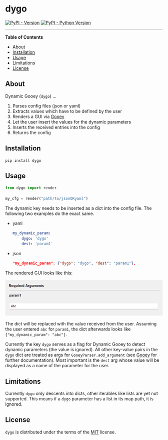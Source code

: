 # dygo

[![PyPI - Version](https://img.shields.io/pypi/v/dygo.svg)](https://pypi.org/project/dygo)
[![PyPI - Python Version](https://img.shields.io/pypi/pyversions/dygo.svg)](https://pypi.org/project/dygo)

-----

**Table of Contents**

- [About](#about)
- [Installation](#installation)
- [Usage](#usage)
- [Limitations](#limitations)
- [License](#license)

## About

Dynamic Gooey (`dygo`) ...

1. Parses config files (json or yaml)
1. Extracts values which have to be defined by the user
1. Renders a GUI via [Gooey](https://github.com/chriskiehl/Gooey)
1. Let the user insert the values for the dynamic parameters
1. Inserts the received entries into the config
1. Returns the config

## Installation

```console
pip install dygo
```

## Usage

```python
from dygo import render

my_cfg = render("path/to/jsonORyaml")
```

The dynamic key needs to be inserted as a dict into the config file. The following two examples do the exact same.

- yaml

    ```yaml
    my_dynamic_param:
        dygo: 'dygo'
        dest: 'param1'
    ```

- json

    ```json
    "my_dynamic_param": {"dygo": "dygo", "dest": "param1"},
    ```

The rendered GUI looks like this:

![example](img/example.png)

The dict will be replaced with the value received from the user. Assuming the user entered `abc` for `param1`, the dict afterwards looks like `{"my_dynamic_param": "abc"}`.

Currently the key `dygo` serves as a flag for Dynamic Gooey to detect dynamic parameters (the value is ignored). All other key-value pairs in the `dygo` dict are treated as args for `GooeyParser.add_argument` (see [Gooey](https://github.com/chriskiehl/Gooey) for further documentation). Most important is the `dest` arg whose value will be displayed as a name of the parameter for the user.

## Limitations

Currently `dygo` only descents into dicts, other iterables like lists are yet not supported. This means if a `dygo` parameter has a list in its map path, it is ignored.

## License

`dygo` is distributed under the terms of the [MIT](https://spdx.org/licenses/MIT.html) license.
